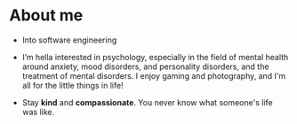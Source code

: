 # About me

- Into software engineering
- I’m hella interested in psychology, especially in the field of mental health around anxiety, mood disorders, and personality disorders, and the treatment of mental disorders. I enjoy gaming and photography, and I'm all for the little things in life!

- Stay **kind** and **compassionate**. You never know what someone's life was like.

<!---
Refrizor/Refrizor is a ✨ special ✨ repository because its `README.md` (this file) appears on your GitHub profile.
You can click the Preview link to take a look at your changes.
--->
